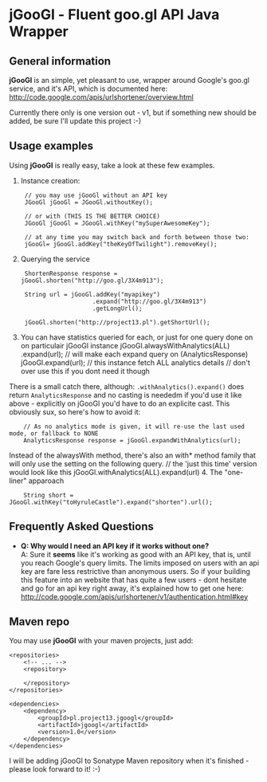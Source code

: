 jGooGl - Fluent goo.gl API Java Wrapper
=======================================
General information
-------------------
**jGooGl** is an simple, yet pleasant to use, wrapper around Google's goo.gl service, and it's API,
which is documented here: http://code.google.com/apis/urlshortener/overview.html

Currently there only is one version out - v1, but if something new should be added, be sure I'll update this project :-)

Usage examples
--------------
Using **jGooGl** is really easy, take a look at these few examples.

1. Instance creation:

        // you may use jGooGl without an API key
        JGooGl jGooGl = JGooGl.withoutKey();

        // or with (THIS IS THE BETTER CHOICE)
        JGooGl jGooGl = JGooGl.withKey("mySuperAwesomeKey");

        // at any time you may switch back and forth between those two:
        jGooGl= jGooGl.addKey("theKeyOfTwilight").removeKey();

2. Querying the service

        ShortenResponse response = jGooGl.shorten("http://goo.gl/3X4m913");

        String url = jGooGl.addKey("myapikey")
                           .expand("http://goo.gl/3X4m913")
                           .getLongUrl();

        jGooGl.shorten("http://project13.pl").getShortUrl();

3. You can have statistics queried for each, or just for one query done on on particulair jGooGl instance
       jGooGl.alwaysWithAnalytics(ALL)
             .expand(url);                      // will make each expand query on 
       (AnalyticsResponse) jGooGl.expand(url);  // this instance fetch ALL analytics details
                                                // don't over use this if you dont need it though

There is a small catch there, although: `.withAnalytics().expand()` does return `AnalyticsResponse`
and no casting is neededm if you'd use it like above - explicitly on jGooGl you'd have to do an explicite cast.
This obviously sux, so here's how to avoid it:
       
        // As no analytics mode is given, it will re-use the last used mode, or fallback to NONE
        AnalyticsResponse response = jGooGl.expandWithAnalytics(url);

Instead of the alwaysWith method, there's also an with\* method family that will only use the setting on the following query.
        // the 'just this time' version would look like this
        jGooGl.withAnalytics(ALL).expand(url)
4. The "one-liner" apparoach

        String short = JGooGl.withKey("toHyruleCastle").expand("shorten").url();

Frequently Asked Questions
--------------------------
- **Q: Why would I need an API key if it works without one? <br/>**
  A: Sure it **seems** like it's working as good with an API key,
  that is, until you reach Google's query limits. The limits imposed on users with an api key
  are fare less restrictive than anonymous users. So if your building this feature into an website
  that has quite a few users - dont hesitate and go for an api key right away, it's explained how to 
  get one here: http://code.google.com/apis/urlshortener/v1/authentication.html#key

Maven repo
----------
You may use **jGooGl** with your maven projects, just add:

    <repositories>
        <!-- ... -->
        <repository>

        </repository>
    </repositories>

    <dependencies>
        <dependency>
            <groupId>pl.project13.jgoogl</groupId>
            <artifactId>jgoogl</artifactId>
            <version>1.0</version>
        </dependency>
    </dependencies>


I will be adding jGooGl to Sonatype Maven repository when it's finished - please look forward to it! :-)
